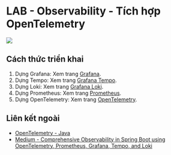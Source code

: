 # LAB - Observability - Tích hợp OpenTelemetry

![](/assets/lab-otel-1.png)

## Cách thức triển khai

1. Dựng Grafana: Xem trang [Grafana](/monitor/grafana.html#cài-đặt).
2. Dựng Tempo: Xem trang [Grafana Tempo](/monitor/tempo.md).
3. Dựng Loki: Xem trang [Grafana Loki](/monitor/loki.md).
4. Dựng Prometheus: Xem trang [Prometheus](/monitor/prometheus.md).
5. Dựng OpenTelemetry: Xem trang [OpenTelemetry](/monitor/otel.md).

<!-- **1. Setup Spring Boot App**

Dùng [Spring Initializr](https://start.spring.io/) hoặc lệnh sau:

```bash
mkdir lab-otel-tempo && cd lab-otel-tempo
``` -->

## Liên kết ngoài

- [OpenTelemetry - Java](https://opentelemetry.io/docs/languages/java)
- [Medium - Comprehensive Observability in Spring Boot using OpenTelemetry, Prometheus, Grafana, Tempo, and Loki](https://medium.com/@ahmadalammar/comprehensive-observability-in-spring-boot-using-opentelemetry-prometheus-grafana-tempo-and-067196eee539)
